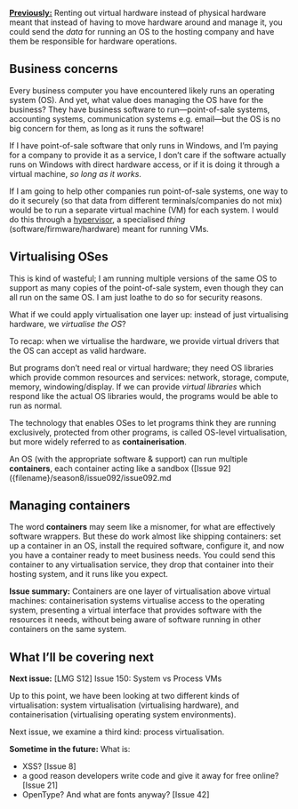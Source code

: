 [**Previously:**](https://buttondown.email/laymansguide/archive/) Renting out virtual hardware instead of physical hardware meant that instead of having to move hardware around and manage it, you could send the *data* for running an OS to the hosting company and have them be responsible for hardware operations.

## Business concerns

Every business computer you have encountered likely runs an operating system (OS). And yet, what value does managing the OS have for the business? They have business software to run—point-of-sale systems, accounting systems, communication systems e.g. email—but the OS is no big concern for them, as long as it runs the software!

If I have point-of-sale software that only runs in Windows, and I’m paying for a company to provide it as a service, I don’t care if the software actually runs on Windows with direct hardware access, or if it is doing it through a virtual machine, *so long as it works*.

If I am going to help other companies run point-of-sale systems, one way to do it securely (so that data from different terminals/companies do not mix) would be to run a separate virtual machine (VM) for each system. I would do this through a [hypervisor](https://en.wikipedia.org/wiki/Hypervisor), a specialised _thing_ (software/firmware/hardware) meant for running VMs.

## Virtualising OSes

This is kind of wasteful; I am running multiple versions of the same OS to support as many copies of the point-of-sale system, even though they can all run on the same OS. I am just loathe to do so for security reasons.

What if we could apply virtualisation one layer up: instead of just virtualising hardware, we *virtualise the OS*?

To recap: when we virtualise the hardware, we provide virtual drivers that the OS can accept as valid hardware.

But programs don’t need real or virtual hardware; they need OS libraries which provide common resources and services: network, storage, compute, memory, windowing/display. If we can provide *virtual libraries* which respond like the actual OS libraries would, the programs would be able to run as normal.

The technology that enables OSes to let programs think they are running exclusively, protected from other programs, is called OS-level virtualisation, but more widely referred to as **containerisation**.

An OS (with the appropriate software & support) can run multiple **containers**, each container acting like a sandbox ([Issue 92]({filename}/season8/issue092/issue092.md

## Managing containers

The word **containers** may seem like a misnomer, for what are effectively software wrappers. But these do work almost like shipping containers: set up a container in an OS, install the required software, configure it, and now you have a container ready to meet business needs. You could send this container to any virtualisation service, they drop that container into their hosting system, and it runs like you expect.

**Issue summary:** Containers are one layer of virtualisation above virtual machines: containerisation systems virtualise access to the operating system, presenting a virtual interface that provides software with the resources it needs, without being aware of software running in other containers on the same system.

## What I’ll be covering next

**Next issue:** [LMG S12] Issue 150: System vs Process VMs

Up to this point, we have been looking at two different kinds of virtualisation: system virtualisation (virtualising hardware), and containerisation (virtualising operating system environments).

Next issue, we examine a third kind: process virtualisation.

**Sometime in the future:** What is:

- XSS? [Issue 8]
- a good reason developers write code and give it away for free online? [Issue 21]
- OpenType? And what are fonts anyway? [Issue 42]
